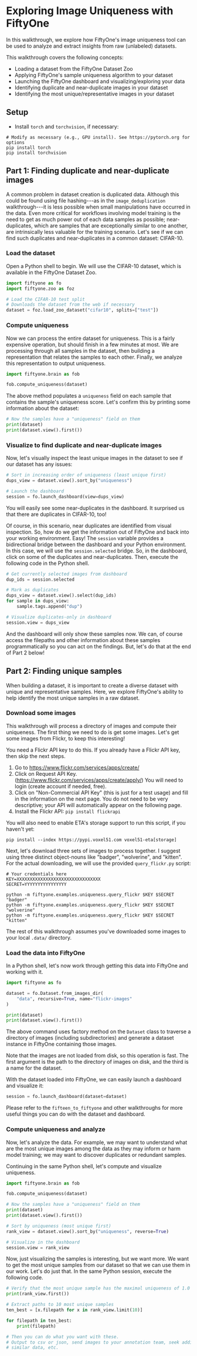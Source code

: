 # Exploring Image Uniqueness with FiftyOne

In this walkthrough, we explore how FiftyOne's image uniqueness tool can be
used to analyze and extract insights from raw (unlabeled) datasets.

This walkthrough covers the following concepts:

-   Loading a dataset from the FiftyOne Dataset Zoo
-   Applying FiftyOne's sample uniqueness algorithm to your dataset
-   Launching the FiftyOne dashboard and visualizing/exploring your data
-   Identifying duplicate and near-duplicate images in your dataset
-   Identifying the most unique/representative images in your dataset

## Setup

-   Install `torch` and `torchvision`, if necessary:

```shell
# Modify as necessary (e.g., GPU install). See https://pytorch.org for options
pip install torch
pip install torchvision
```

## Part 1: Finding duplicate and near-duplicate images

A common problem in dataset creation is duplicated data. Although this could be
found using file hashing---as in the `image_deduplication` walkthrough---it is
less possible when small manipulations have occurred in the data. Even more
critical for workflows involving model training is the need to get as much
power out of each data samples as possible; near-duplicates, which are samples
that are exceptionally similar to one another, are intrinsically less valuable
for the training scenario. Let's see if we can find such duplicates and
near-duplicates in a common dataset: CIFAR-10.

### Load the dataset

Open a Python shell to begin. We will use the CIFAR-10 dataset, which is
available in the FiftyOne Dataset Zoo.

```py
import fiftyone as fo
import fiftyone.zoo as foz

# Load the CIFAR-10 test split
# Downloads the dataset from the web if necessary
dataset = foz.load_zoo_dataset("cifar10", splits=["test"])
```

### Compute uniqueness

Now we can process the entire dataset for uniqueness. This is a fairly
expensive operation, but should finish in a few minutes at most. We are
processing through all samples in the dataset, then building a representation
that relates the samples to each other. Finally, we analyze this representation
to output uniqueness.

```py
import fiftyone.brain as fob

fob.compute_uniqueness(dataset)
```

The above method populates a `uniqueness` field on each sample that contains
the sample's uniqueness score. Let's confirm this by printing some information
about the dataset:

```py
# Now the samples have a "uniqueness" field on them
print(dataset)
print(dataset.view().first())
```

### Visualize to find duplicate and near-duplicate images

Now, let's visually inspect the least unique images in the dataset to see if
our dataset has any issues:

```py
# Sort in increasing order of uniqueness (least unique first)
dups_view = dataset.view().sort_by("uniqueness")

# Launch the dashboard
session = fo.launch_dashboard(view=dups_view)
```

You will easily see some near-duplicates in the dashboard. It surprised us that
there are duplicates in CIFAR-10, too!

Of course, in this scenario, near duplicates are identified from visual
inspection. So, how do we get the information out of FiftyOne and back into
your working environment. Easy! The `session` variable provides a bidirectional
bridge between the dashboard and your Python environment. In this case, we will
use the `session.selected` bridge. So, in the dashboard, click on some of the
duplicates and near-duplicates. Then, execute the following code in the Python
shell.

```py
# Get currently selected images from dashboard
dup_ids = session.selected

# Mark as duplicates
dups_view = dataset.view().select(dup_ids)
for sample in dups_view:
    sample.tags.append("dup")

# Visualize duplicates-only in dashboard
session.view = dups_view
```

And the dashboard will only show these samples now. We can, of course access
the filepaths and other information about these samples programmatically so you
can act on the findings. But, let's do that at the end of Part 2 below!

## Part 2: Finding unique samples

When building a dataset, it is important to create a diverse dataset with
unique and representative samples. Here, we explore FiftyOne's ability to help
identify the most unique samples in a raw dataset.

### Download some images

This walkthrough will process a directory of images and compute their
uniqueness. The first thing we need to do is get some images. Let's get some
images from Flickr, to keep this interesting!

You need a Flickr API key to do this. If you already have a Flickr API key,
then skip the next steps.

1. Go to <https://www.flickr.com/services/apps/create/>
2. Click on Request API Key.
   (<https://www.flickr.com/services/apps/create/apply/>) You will need to
   login (create account if needed, free).
3. Click on "Non-Commercial API Key" (this is just for a test usage) and fill
   in the information on the next page. You do not need to be very descriptive;
   your API will automatically appear on the following page.
4. Install the Flickr API: `pip install flickrapi`

You will also need to enable ETA's storage support to run this script, if you
haven't yet:

```shell
pip install --index https://pypi.voxel51.com voxel51-eta[storage]
```

Next, let's download three sets of images to process together. I suggest using
three distinct object-nouns like "badger", "wolverine", and "kitten". For the
actual downloading, we will use the provided `query_flickr.py` script:

```shell
# Your credentials here
KEY=XXXXXXXXXXXXXXXXXXXXXXXXXXXXXXXX
SECRET=YYYYYYYYYYYYYYYY

python -m fiftyone.examples.uniqueness.query_flickr $KEY $SECRET "badger"
python -m fiftyone.examples.uniqueness.query_flickr $KEY $SECRET "wolverine"
python -m fiftyone.examples.uniqueness.query_flickr $KEY $SECRET "kitten"
```

The rest of this walkthrough assumes you've downloaded some images to your
local `.data/` directory.

### Load the data into FiftyOne

In a Python shell, let's now work through getting this data into FiftyOne and
working with it.

```py
import fiftyone as fo

dataset = fo.Dataset.from_images_dir(
    "data", recursive=True, name="flickr-images"
)

print(dataset)
print(dataset.view().first())
```

The above command uses factory method on the `Dataset` class to traverse a
directory of images (including subdirectories) and generate a dataset instance
in FiftyOne containing those images.

Note that the images are not loaded from disk, so this operation is fast. The
first argument is the path to the directory of images on disk, and the third is
a name for the dataset.

With the dataset loaded into FiftyOne, we can easily launch a dashboard and
visualize it:

```py
session = fo.launch_dashboard(dataset=dataset)
```

Please refer to the `fifteen_to_fiftyone` and other walkthroughs for more
useful things you can do with the dataset and dashboard.

### Compute uniqueness and analyze

Now, let's analyze the data. For example, we may want to understand what are
the most unique images among the data as they may inform or harm model
training; we may want to discover duplicates or redundant samples.

Continuing in the same Python shell, let's compute and visualize uniqueness.

```py
import fiftyone.brain as fob

fob.compute_uniqueness(dataset)

# Now the samples have a "uniqueness" field on them
print(dataset)
print(dataset.view().first())

# Sort by uniqueness (most unique first)
rank_view = dataset.view().sort_by("uniqueness", reverse=True)

# Visualize in the dashboard
session.view = rank_view
```

Now, just visualizing the samples is interesting, but we want more. We want to
get the most unique samples from our dataset so that we can use them in our
work. Let's do just that. In the same Python session, execute the following
code.

```py
# Verify that the most unique sample has the maximal uniqueness of 1.0
print(rank_view.first())

# Extract paths to 10 most unique samples
ten_best = [x.filepath for x in rank_view.limit(10)]

for filepath in ten_best:
    print(filepath)

# Then you can do what you want with these.
# Output to csv or json, send images to your annotation team, seek additional
# similar data, etc.
```

